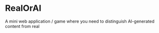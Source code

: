 # RealOrAI
A mini web application / game where you need to distinguish AI-generated content from real
